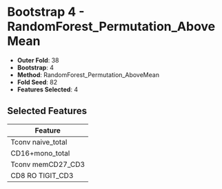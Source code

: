 # Bootstrap 4 - RandomForest_Permutation_AboveMean

- **Outer Fold**: 38
- **Bootstrap**: 4
- **Method**: RandomForest_Permutation_AboveMean
- **Fold Seed**: 82
- **Features Selected**: 4

## Selected Features

| Feature |
|---------|
| Tconv naive_total |
| CD16+mono_total |
| Tconv memCD27_CD3 |
| CD8 RO TIGIT_CD3 |
